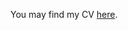 You may find my CV <a href="https://github.com/rancesol/rancesol.github.io/raw/master/assets/img/CV___Rance__F2021.pdf">here</a>.
